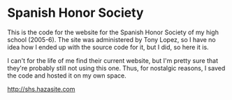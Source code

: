 Spanish Honor Society
=====================

This is the code for the website for the Spanish Honor Society of my high school (2005-6).  The site was administered by Tony Lopez, so I have no idea how I ended up with the source code for it, but I did, so here it is.

I can't for the life of me find their current website, but I'm pretty sure that they're probably still not using this one.  Thus, for nostalgic reasons, I saved the code and hosted it on my own space.

http://shs.hazasite.com
